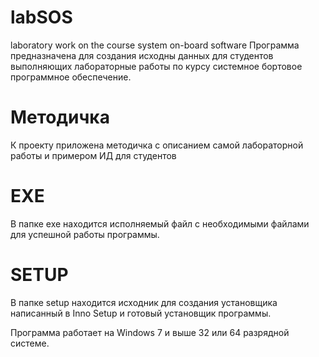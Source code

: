 # labSOS
laboratory work on the course system on-board software
Программа предназначена для создания исходны данных для студентов выполняющих лабораторные работы по курсу системное бортовое программное обеспечение.
# Методичка
К проекту приложена методичка с описанием самой лабораторной работы и примером ИД для студентов
# EXE
В папке exe находится исполняемый файл с необходимыми файлами для успешной работы программы.
# SETUP
В папке setup находится исходник для создания установщика написанный в Inno Setup и готовый установщик программы.

Программа работает на Windows 7 и выше 32 или 64 разрядной системе.